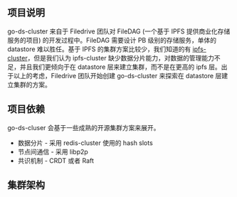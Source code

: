 ## 项目说明
go-ds-cluster 来自于 Filedrive 团队对 FileDAG (一个基于 IPFS 提供商业化存储服务的项目) 的开发过程中。FileDAG 需要设计 PB 级别的存储服务，单体的 datastore 难以胜任。基于 IPFS 的集群方案比较少，我们知道的有 [ipfs-cluster](https://github.com/ipfs/ipfs-cluster)，但是我们认为 ipfs-cluster 缺少数据分片能力，对数据的管理能力不足，并且我们更倾向于在 datastore 层来建立集群，而不是在更高的 ipfs 层。出于以上的考虑，Filedrive 团队开始创建 go-ds-cluster 来探索在 datastore 层建立集群的方案。

## 项目依赖

go-ds-cluser 会基于一些成熟的开源集群方案来展开。
- 数据分片 - 采用 redis-cluster 使用的 hash slots
- 节点间通信 - 采用 libp2p
- 共识机制 - CRDT 或者 Raft


## 集群架构

  